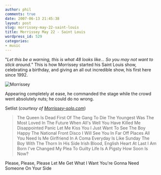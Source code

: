 ```yaml
---
author: phil
comments: true
date: 2007-06-13 21:45:38
layout: post
slug: morrissey-may-22-saint-louis
title: Morrissey May 22 - Saint Louis
wordpress_id: 529
categories:
- music
---
```


"_Let this be a warning, this is what 48 looks like... So you may not want to stick around._"  This is how Morrissey started his Saint Louis show, celebrating a birthday, and giving an all out incredible show, his first here since 1992.


![Morrissey](http://fak3r.com/wp-content/uploads/2007/06/moz1.jpg)


Appearing completely at ease, he commanded the stage while the crowd went absolutely nuts; he could do no wrong.



> <!-- more -->


Setlist (_courtesy of [Morrissey-solo.com](http://tour.morrissey-solo.com/article.pl?sid=07/05/22/1550255)_)


> The Queen Is Dead
First Of The Gang To Die
The Youngest Was The Most Loved
In The Future When All's Well
You Have Killed Me
Disappointed
Panic
Let Me Kiss You
I Just Want To See The Boy Happy
The National Front Disco
I Will See You In Far Off Places
All You Need Is Me
Girlfriend In A Coma
Everyday Is Like Sunday
The Boy With The Thorn In His Side
Irish Blood, English Heart
At Last I Am Born
I've Changed My Plea To Guilty
Life Is A Pigsty
How Soon Is Now?

Please, Please, Please Let Me Get What I Want
You're Gonna Need Someone On Your Side
